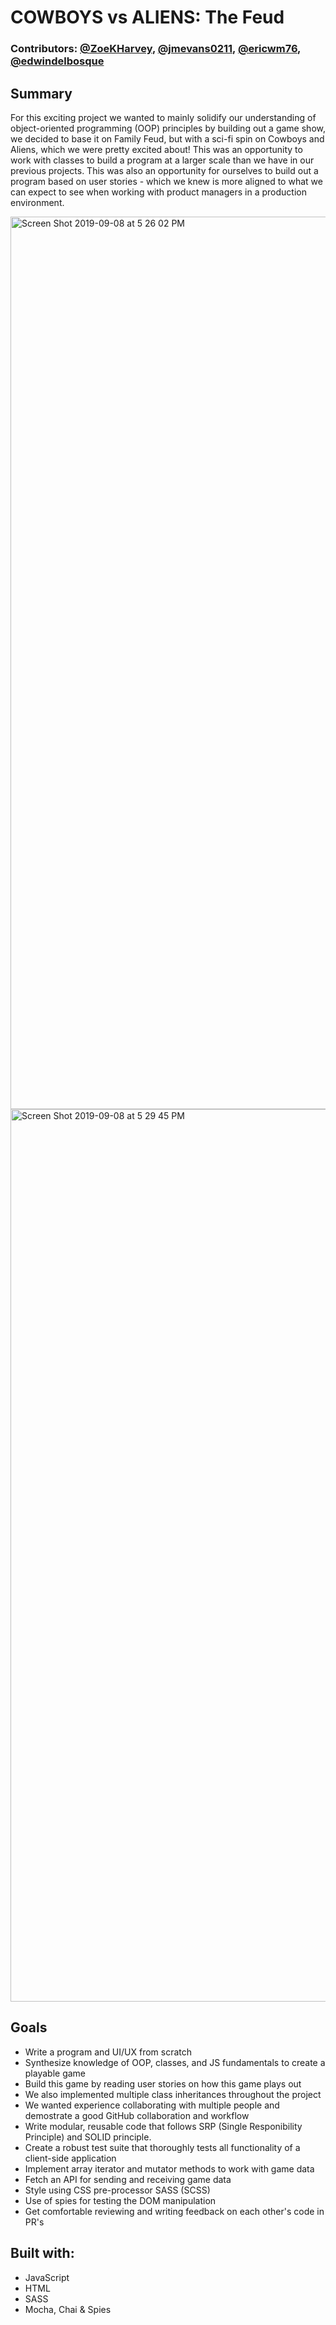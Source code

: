 # COWBOYS vs ALIENS: The Feud
### Contributors: [@ZoeKHarvey](https://github.com/ZoeKHarvey), [@jmevans0211](https://github.com/jmevans0211), [@ericwm76](https://github.com/ericwm76), [@edwindelbosque](https://github.com/edwindelbosque)

## Summary

For this exciting project we wanted to mainly solidify our understanding of object-oriented programming (OOP) principles by building out a game show, we decided to base it on Family Feud, but with a sci-fi spin on Cowboys and Aliens, which we were pretty excited about! This was an opportunity to work with classes to build a program at a larger scale than we have in our previous projects. This was also an opportunity for ourselves to build out a program based on user stories - which we knew is more aligned to what we can expect to see when working with product managers in a production environment.

<img width="1428" alt="Screen Shot 2019-09-08 at 5 26 02 PM" src="https://user-images.githubusercontent.com/48811985/64496063-a8c33600-d290-11e9-87e6-dda79ee64d2b.png">

<img width="1428" alt="Screen Shot 2019-09-08 at 5 29 45 PM" src="https://user-images.githubusercontent.com/48811985/64496065-aeb91700-d290-11e9-9640-475a01cac456.png">

## Goals

- Write a program and UI/UX from scratch
- Synthesize knowledge of OOP, classes, and JS fundamentals to create a playable game
- Build this game by reading user stories on how this game plays out
- We also implemented multiple class inheritances throughout the project
- We wanted experience collaborating with multiple people and demostrate a good GitHub collaboration and workflow
- Write modular, reusable code that follows SRP (Single Responibility Principle) and SOLID principle.
- Create a robust test suite that thoroughly tests all functionality of a client-side application
- Implement array iterator and mutator methods to work with game data
- Fetch an API for sending and receiving game data
- Style using CSS pre-processor SASS (SCSS)
- Use of spies for testing the DOM manipulation
- Get comfortable reviewing and writing feedback on each other's code in PR's

## Built with:

- JavaScript
- HTML
- SASS
- Mocha, Chai & Spies
